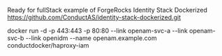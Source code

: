 


Ready for fullStack example of ForgeRocks Identity Stack Dockerized
https://github.com/ConductAS/identity-stack-dockerized.git

docker run -d -p 443:443 -p 80:80 --link openam-svc-a --link openam-svc-b --link openidm --name openam.example.com conductdocker/haproxy-iam

